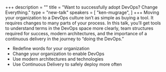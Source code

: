 +++
description = ""
title = "Want to successfully adopt DevOps? Change Everything."
type = "new-talk"
speakers = [
        "ken-mugrage",
]
+++
Moving your organization to a DevOps culture isn’t as simple as buying a tool. It requires changes to many parts of your process. In this talk, you’ll get tools to understand terms in the DevOps space more clearly, team structures required for success, modern architectures, and the importance of a continuous delivery in the journey to “doing the DevOps.”

* Redefine words for your organization
* Change your organization to enable DevOps
* Use modern architectures and technologies
* Use Continuous Delivery to safely deploy more often